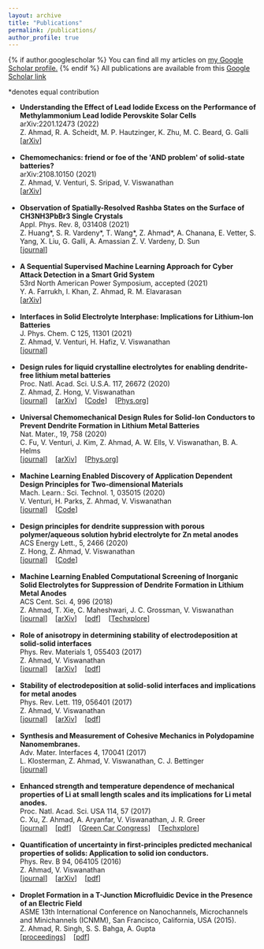 ```yaml
---
layout: archive
title: "Publications"
permalink: /publications/
author_profile: true
---
```


{% if author.googlescholar %}
  You can find all my articles on <u><a href="{{author.googlescholar}}">my Google Scholar profile</a>.</u>
{% endif %}
All publications are available from this <a href="https://scholar.google.com/citations?user=k0xt6mgAAAAJ&hl=en">Google Scholar link</a>

*denotes equal contribution

<ul>
<li>
<b>Understanding the Effect of Lead Iodide Excess on the Performance of Methylammonium Lead Iodide Perovskite Solar Cells</b>
<br>arXiv:2201.12473 (2022)
<br>Z. Ahmad, R. A. Scheidt, M. P. Hautzinger, K. Zhu, M. C. Beard, G. Galli
<br>[<a href="https://arxiv.org/abs/2201.12473">arXiv</a>]
</li>
<br>
<li>
<b>Chemomechanics: friend or foe of the 'AND problem' of solid-state batteries?</b>
<br>arXiv:2108.10150 (2021)
<br>Z. Ahmad, V. Venturi, S. Sripad, V. Viswanathan
<br>[<a href="https://arxiv.org/abs/2108.10150">arXiv</a>]
</li>
<br>
<li>
<b>Observation of Spatially-Resolved Rashba States on the Surface of CH3NH3PbBr3 Single Crystals</b>
<br>Appl. Phys. Rev. 8, 031408 (2021)
<br>Z. Huang*, S. R. Vardeny*, T. Wang*, Z. Ahmad*, A. Chanana, E. Vetter, S. Yang, X. Liu, G. Galli, A. Amassian
Z. V. Vardeny, D. Sun
<br>[<a href="https://aip.scitation.org/doi/abs/10.1063/5.0053884">journal</a>]
</li>
<br>
<li>
<b>A Sequential Supervised Machine Learning Approach for Cyber Attack Detection in a Smart Grid System</b>
<br>53rd North American Power Symposium, accepted (2021)
<br>Y. A. Farrukh, I. Khan, Z. Ahmad, R. M. Elavarasan
<br>[<a href="https://arxiv.org/abs/2108.00476">arXiv</a>]
</li>
<br>
<li>
<b>Interfaces in Solid Electrolyte Interphase: Implications for Lithium-Ion Batteries</b>
<br>J. Phys. Chem. C 125, 11301 (2021)
<br>Z. Ahmad, V. Venturi, H. Hafiz, V. Viswanathan
<br>[<a href="https://pubs.acs.org/doi/abs/10.1021/acs.jpcc.1c00867">journal</a>]
</li>
<br>
<li>
<b>Design rules for liquid crystalline electrolytes for enabling dendrite-free lithium metal batteries</b>
<br>Proc. Natl. Acad. Sci. U.S.A. 117, 26672 (2020)
<br>Z. Ahmad, Z. Hong, V. Viswanathan
<br>[<a href="https://doi.org/10.1073/pnas.2008841117">journal</a>]&nbsp;&nbsp;&nbsp;&nbsp;[<a href="https://arxiv.org/abs/1907.04441">arXiv</a>]&nbsp;&nbsp;&nbsp;&nbsp;[<a href="https://github.com/ahzeeshan/electrodep">Code</a>]&nbsp;&nbsp;&nbsp;&nbsp;[<a href="https://phys.org/news/2020-11-strength-liquid-crystals.html">Phys.org</a>]</li>
<br>
<li>
<b>Universal Chemomechanical Design Rules for Solid-Ion Conductors to Prevent Dendrite Formation in Lithium Metal Batteries</b>
<br>Nat. Mater., 19, 758 (2020)
<br>C. Fu, V. Venturi, J. Kim, Z. Ahmad, A. W. Ells, V. Viswanathan, B. A. Helms
<br>[<a href="https://www.nature.com/articles/s41563-020-0655-2">journal</a>]&nbsp;&nbsp;&nbsp;&nbsp;[<a href="https://arxiv.org/abs/1901.04910">arXiv</a>]&nbsp;&nbsp;&nbsp;&nbsp;[<a href="https://phys.org/news/2020-05-solid-ion-conductors-safer-batteries.html">Phys.org</a>]</li>
<br>
  <li>
<b>Machine Learning Enabled Discovery of Application Dependent Design Principles for Two-dimensional Materials</b>
<br>Mach. Learn.: Sci. Technol. 1, 035015 (2020)
<br>V. Venturi, H. Parks, Z. Ahmad, V. Viswanathan
<br>[<a href="https://iopscience.iop.org/article/10.1088/2632-2153/aba002">journal</a>]&nbsp;&nbsp;&nbsp;&nbsp;[<a href="https://github.com/victorventuri\cgcnn/tree/ioFix">Code</a>]</li>
<br>
  <li>
<b>Design principles for dendrite suppression with porous polymer/aqueous solution hybrid electrolyte for Zn metal anodes</b>
<br>ACS Energy Lett., 5, 2466 (2020)
<br>Z. Hong, Z. Ahmad, V. Viswanathan
<br>[<a href="https://pubs.acs.org/doi/abs/10.1021/acsenergylett.0c01235">journal</a>]&nbsp;&nbsp;&nbsp;&nbsp;[<a href="https://github.com/BattModels/zn_hybrid_electrolyte">Code</a>]</li>
<br>
  <li>
<b>Machine Learning Enabled Computational Screening of Inorganic Solid Electrolytes for Suppression of Dendrite Formation in Lithium Metal Anodes</b>
<br>ACS Cent. Sci. 4, 996 (2018)
<br>Z. Ahmad, T. Xie, C. Maheshwari, J. C. Grossman, V. Viswanathan
<br>[<a href="https://dx.doi.org/10.1021/acscentsci.8b00229">journal</a>]&nbsp;&nbsp;&nbsp;&nbsp;[<a href="https://arxiv.org/abs/1804.04651">arXiv</a>]&nbsp;&nbsp;&nbsp;&nbsp;[<a href="https://pubs.acs.org/doi/pdf/10.1021/acscentsci.8b00229">pdf</a>]&nbsp;&nbsp;&nbsp;&nbsp;[<a href="https://techxplore.com/news/2018-12-machine-safer-batteries.html">Techxplore</a>]</li>
<br>
  <li>
<b>Role of anisotropy in determining stability of electrodeposition at solid-solid interfaces</b>
    <br>Phys. Rev. Materials 1, 055403 (2017)
    <br>Z. Ahmad, V. Viswanathan<br>
    [<a href="https://dx.doi.org/10.1103/PhysRevMaterials.1.055403">journal</a>]&nbsp;&nbsp;&nbsp;&nbsp;[<a href="https://arxiv.org/abs/1707.00064">arXiv</a>]&nbsp;&nbsp;&nbsp;&nbsp;[<a href="files/PhysRevMaterials.1.055403.pdf">pdf</a>]</li>
<br>
  <li>
<b>Stability of electrodeposition at solid-solid interfaces and implications for metal anodes</b>
    <br>Phys. Rev. Lett. 119, 056401 (2017)
    <br>Z. Ahmad, V. Viswanathan<br>
    [<a href="https://dx.doi.org/10.1103/PhysRevLett.119.056003">journal</a>]&nbsp;&nbsp;&nbsp;&nbsp;[<a href="https://arxiv.org/abs/1702.08406">arXiv</a>]&nbsp;&nbsp;&nbsp;&nbsp;[<a href="files/PhysRevLett.119.056003.pdf">pdf</a>]</li>
<br>
  <li>
<b>Synthesis and Measurement of Cohesive Mechanics in Polydopamine Nanomembranes.</b>
    <br>Adv. Mater. Interfaces 4, 170041 (2017)
    <br>L. Klosterman, Z. Ahmad, V. Viswanathan, C. J. Bettinger<br>
    [<a href="https://dx.doi.org/10.1002/admi.201700041">journal</a>]</li>
    <br>
  <li>
    <b>Enhanced strength and temperature dependence of mechanical properties of Li at small length scales and its implications for Li metal anodes.</b>
    <br>Proc. Natl. Acad. Sci. USA 114, 57 (2017)
    <br>C. Xu, Z. Ahmad, A. Aryanfar, V. Viswanathan, J. R. Greer<br>
    [<a href="http://www.pnas.org/content/early/2016/12/15/1615733114.abstract">journal</a>]&nbsp;&nbsp;&nbsp;&nbsp;[<a href="files/PNAS-2016-Xu-PDF+SI.pdf">pdf</a>]&nbsp;&nbsp;&nbsp;&nbsp;[<a href="https://www.greencarcongress.com/2016/12/20161221-xu.html">Green Car Congress</a>]&nbsp;&nbsp;&nbsp;&nbsp;[<a href="https://techxplore.com/news/2016-12-batteries.html">Techxplore</a>]</li>
<br>
  <li>
    <b>Quantification of uncertainty in first-principles predicted mechanical properties of solids: Application to solid ion conductors.</b> 
    <br>Phys. Rev. B 94, 064105 (2016)
    <br>Z. Ahmad, V. Viswanathan
    <br>[<a href="https://journals.aps.org/prb/abstract/10.1103/PhysRevB.94.064105">journal</a>]&nbsp;&nbsp;&nbsp;&nbsp;[<a href="https://arxiv.org/abs/1606.00392">arXiv</a>]&nbsp;&nbsp;&nbsp;&nbsp;[<a href="files/PhysRevB.94.064105.pdf">pdf</a>]</li>
<br>
  <li>
    <b>Droplet Formation in a T-Junction Microfluidic Device in the Presence of an Electric Field</b>
    <br>ASME 13th International Conference on Nanochannels, Microchannels and Minichannels (ICNMM), San Francisco, California, USA (2015).
    <br>Z. Ahmad, R. Singh, S. S. Bahga, A. Gupta
    <br>[<a href="https://proceedings.asmedigitalcollection.asme.org/proceeding.aspx?articleid=2471396">proceedings</a>]&nbsp;&nbsp;&nbsp;&nbsp;[<a href="files/InterPACKICNMM2015-48388.pdf">pdf</a>]</li>
</ul>

<!---
{% include base_path %}

{% for post in site.publications reversed %}
  {% include archive-single.html %}
{% endfor %}
-->